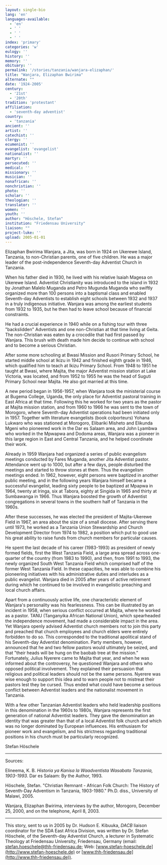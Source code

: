 ```yaml
---
layout: single-bio
lang: 'en'
languages-available:
  - 'en'
  - ' '
  - ' '
  - ' '
index: 'primary'
categories: 'w'
eulogy: ''
history: ''
memory: ''
obituary: ''
permalink: '/stories/tanzania/wanjara-elizaphan/'
title: "Wanjara, Elizaphan Bwirima"
alternate: ""
date: '1924-2005'
century:
  - '21st'
  - '20th'
tradition: 'protestant'
affiliation:
  - 'seventh-day adventist'
country:
  - 'tanzania'
ancient: ''
artist: ''
catechist: ''
clergy: ''
ecumenist: ''
evangelist: 'evangelist'
nationalist: ''
martyr: ''
persecuted: ''
medical: ''
missionary: ''
musician: ''
nonafrican: ''
nonchristian: ''
photo: ''
scholar: ''
theologian: ''
translator: ''
women: ''
youth: ''
author: "Höschele, Stefan"
institution: "Friedensau University"
liaison: ""
project-luke: ''
upload: 2005-01-01
---
```




Elizaphan Bwirima Wanjara, a Jita, was born in 1924 on Ukerewe Island, Tanzania, to non-Christian parents, one of five children. He was a major leader of the post-independence Seventh-day Adventist Church in Tanzania.

When his father died in 1930, he lived with his relative Isaiah Magesa on Ukerewe Island. Adventist Christianity was introduced to the island in 1932 by Jonathan Malelo Muganda and Petro Mugunda Muganda who swiftly organized more than 100 persons into a baptismal class and enabled Seventh-day Adventists to establish eight schools between 1932 and 1937 in a truly indigenous initiative. Wanjara was among the earliest students from 1932 to 1935, but he then had to leave school because of financial constraints.

He had a crucial experience in 1940 while on a fishing tour with three "backslidden" Adventists and one non-Christian at that time living at Geita. The non-Christian was eaten by a crocodile that had first passed by Wanjara. This brush with death made him decide to continue with school and to become a serious Christian.

After some more schooling at Bwasi Mission and Rusori Primary School, he started middle school at Ikizu in 1942 and finished eighth grade in 1946, which qualified him to teach at Ikizu Primary School. From 1948 to 1951 he taught at Bwasi, where Majita, the major Adventist mission station at Lake Victoria, was located, and from 1952 to 1955 he was the head of Suguti Primary School near Majita. He also got married at this time.

A new period began in 1956-1957, when Wanjara took the ministerial course at Bugema College, Uganda, the only place for Adventist pastoral training in East Africa at that time. Following this he worked for two years as the pastor at Majita mission station, and from 1960 to 1966 he was sent to the town of Morogoro, where Seventh-day Adventist operations had been initiated only in 1957. Together with literature evangelists (book colporteurs) Yohana Lukwaro who was stationed at Morogoro, Elibariki Misheto and Elikunda Mgeni who pioneered work in the Dar es Salaam area, and John Lyambwa who worked in the Mpwapwa and Dodoma areas, Wanjara was a pioneer in this large region in East and Central Tanzania, and he helped coordinate their work.

Already in 1959 Wanjara had organized a series of public evangelism meetings conducted by Fares Muganda, another Jita Adventist pastor. Attendance went up to 1000, but after a few days, people disturbed the meetings and started to throw stones at them. Thus the evangelism meetings ended. In 1962, however, eight persons were baptized in another public meeting, and in the following years Wanjara himself became a successful evangelist, leading sixty people to be baptized at Mpapwa in 1964, twenty at Iringa, six at Tabora, eighty at Singida in 1965 and thirty at Sumbawanga in 1966. Thus Wanjara boosted the growth of Adventist congregations in several towns in the southern half of Tanzania in the 1960s.

After these successes, he was elected the president of Majita-Ukerewe Field in 1967, an area about the size of a small diocese. After serving there until 1973, he worked as a Tanzania Union Stewardship and Church Development Director from 1974 to 1982, a position which put to good use his great ability to raise funds from church members for particular causes.

He spent the last decade of his career (1983-1993) as president of newly formed fields, first the West Tanzania Field, a large area spread across one-quarter of the country (from 1983 to 1990), and then, from 1991 to 1993, the newly organized South West Tanzania Field which comprised half of the former West Tanzania Field. In these capacities, he was able to combine his pioneering initiatives with his administrative duties and interludes as a public evangelist. Wanjara died in 2005 after years of active retirement during which he continued to be involved in evangelistic preaching and local church affairs.

Apart from a continuously active life, one characteristic element of Wanjara's personality was his fearlessness. This can be illustrated by an incident in 1958, when serious conflict occurred at Majita, where he worked as a pastor. TANU (Tanganyika African National Union), which spearheaded the independence movement, had made a considerable impact in the area. Yet Wanjara openly advised Adventist church members not to join this party and preached that church employees and church elders were entirely forbidden to do so. This corresponded to the traditional apolitical stand of his Seventh-day Adventist denomination. Party members, however, announced that he and two fellow pastors would ultimately be seized, and that "their heads will be hung on the baobab tree at the mission." Fortunately, Julius Nyerere came to Majita that year, and when he was informed about the controversy, he questioned Wanjara and others who opposed political involvement. They explained their persuasion that religious and political leaders should not be the same persons. Nyerere was wise enough to support this idea and to warn people not to mistreat their pastors lest they be cursed. Thus ended what could have become a serious conflict between Adventist leaders and the nationalist movement in Tanzania.

With a few other Tanzanian Adventist leaders who held leadership positions in this denomination in the 1960s to 1980s, Wanjara represents the first generation of national Adventist leaders. They gave the denomination an identity that was greater than that of a local Adventist folk church and which was no longer dominated by European influences. His enthusiasm for pioneer work and evangelism, and his strictness regarding traditional positions in his church must be particularly recognized.

Stefan Höschele

---

Sources:

Elineema, K. B. *Historia ya Kanisa la Waadventista Wasabato Tanzania, 1903-1993.* Dar es Salaam: By the Author, 1993.

Höschele, Stefan. "Christian Remnant - African Folk Church: The History of Seventh-Day Adventism in Tanzania, 1903-1980." Ph.D. diss., University of Malawi, 2005.

Wanjara, Elizaphan Bwirima, interviews by the author, Morogoro, December 25, 2000, and on the telephone, April 8, 2003.

---

This story, sent to us in 2005 by Dr. Hudson E. Kibuuka, *DACB* liaison coordinator for the SDA East Africa Division, was written by Dr. Stefan Höschele, of the Seventh-day Adventist Church, a lecturer in Systematic Theology at Friedensau University, Friedensau, Germany (email: [stefan.hoeschele@thh-friedensau.de](mailto:stefan.hoeschele@thh-friedensau.de); Web: [www.stefan-hoeschele.de](http://www.stefan-hoeschele.de) or [www.thh-friedensau.de](http://www.thh-friedensau.de)).
